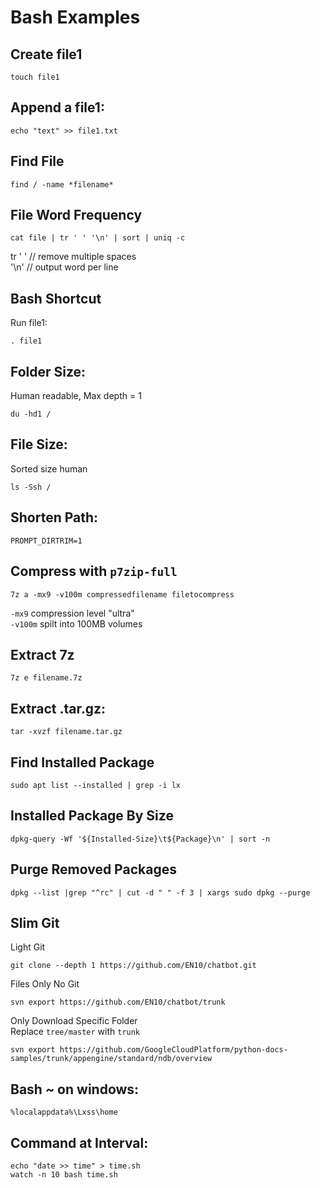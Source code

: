# Bash Examples

Create file1
-
    touch file1

Append a file1:  
-
    echo "text" >> file1.txt

Find File
-
    find / -name *filename*

File Word Frequency
-
    cat file | tr ' ' '\n' | sort | uniq -c
tr ' '  // remove multiple spaces   
'\n'    // output word per line

Bash Shortcut
-
Run file1:     

    . file1

Folder Size: 
-
Human readable, Max depth = 1

    du -hd1 /

File Size:
-
Sorted size human

    ls -Ssh /

Shorten Path:   
-
    PROMPT_DIRTRIM=1

Compress with `p7zip-full`
-
    7z a -mx9 -v100m compressedfilename filetocompress

`-mx9` compression level "ultra"  
`-v100m`  spilt into 100MB volumes

Extract 7z 
-
    7z e filename.7z

Extract .tar.gz:    
-
    tar -xvzf filename.tar.gz

Find Installed Package
-
    sudo apt list --installed | grep -i lx

Installed Package By Size
-
    dpkg-query -Wf '${Installed-Size}\t${Package}\n' | sort -n
    
Purge Removed Packages
-
    dpkg --list |grep "^rc" | cut -d " " -f 3 | xargs sudo dpkg --purge

Slim Git 
-

Light Git

    git clone --depth 1 https://github.com/EN10/chatbot.git
    
Files Only No Git

    svn export https://github.com/EN10/chatbot/trunk

Only Download Specific Folder   
Replace `tree/master` with `trunk`

    svn export https://github.com/GoogleCloudPlatform/python-docs-samples/trunk/appengine/standard/ndb/overview

Bash ~ on windows:
-
    %localappdata%\Lxss\home
    
Command at Interval: 
-

    echo "date >> time" > time.sh
    watch -n 10 bash time.sh